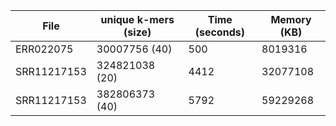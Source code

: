 File | unique k-mers (size) | Time (seconds) | Memory (KB)|
--- | --- | --- | ---
ERR022075 | 30007756 (40) | 500 | 8019316|
SRR11217153| 324821038 (20) | 4412 | 32077108 |
SRR11217153| 382806373 (40) | 5792 | 59229268 |
